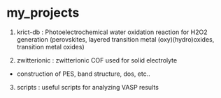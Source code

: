 # my_projects

1. krict-db
: Photoelectrochemical water oxidation reaction for H2O2 generation
(perovskites, layered transition metal (oxy)(hydro)oxides, transition metal oxides)

2. zwitterionic
: zwitterionic COF used for solid electrolyte
- construction of PES, band structure, dos, etc..

3. scripts
: useful scripts for analyzing VASP results
